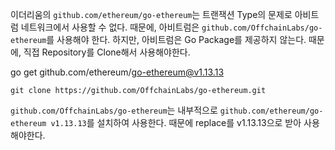 이더리움의 `github.com/ethereum/go-ethereum`는 트랜잭션 Type의 문제로 아비트럼 네트워크에서 사용할 수 없다.
때문에, 아비트럼은 `github.com/OffchainLabs/go-ethereum`를 사용해야 한다.
하지만, 아비트럼은 Go Package를 제공하지 않는다. 때문에, 직접 Repository를 Clone해서 사용해야한다.

go get github.com/ethereum/go-ethereum@v1.13.13


```
git clone https://github.com/OffchainLabs/go-ethereum.git
```

`github.com/OffchainLabs/go-ethereum`는 내부적으로 `github.com/ethereum/go-ethereum v1.13.13`를 설치하여 사용한다.
때문에 replace를 v1.13.13으로 받아 사용해야한다.